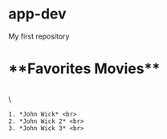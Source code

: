 # app-dev
My first repository 
<html>
  <head>
    <H1> **Favorites Movies** </H1><br>
  </head>\
  <body>
    
    1. *John Wick* <br>
    2. *John Wick 2* <br>
    3. *John Wick 3* <br>
